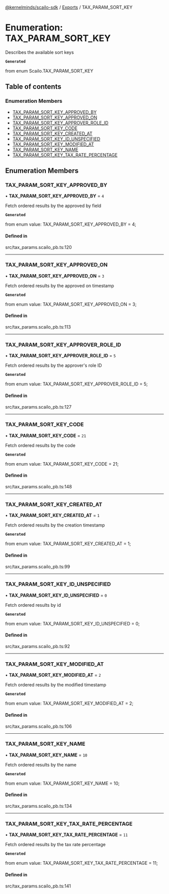 [@kernelminds/scailo-sdk](../README.md) / [Exports](../modules.md) / TAX\_PARAM\_SORT\_KEY

# Enumeration: TAX\_PARAM\_SORT\_KEY

Describes the available sort keys

**`Generated`**

from enum Scailo.TAX_PARAM_SORT_KEY

## Table of contents

### Enumeration Members

- [TAX\_PARAM\_SORT\_KEY\_APPROVED\_BY](TAX_PARAM_SORT_KEY.md#tax_param_sort_key_approved_by)
- [TAX\_PARAM\_SORT\_KEY\_APPROVED\_ON](TAX_PARAM_SORT_KEY.md#tax_param_sort_key_approved_on)
- [TAX\_PARAM\_SORT\_KEY\_APPROVER\_ROLE\_ID](TAX_PARAM_SORT_KEY.md#tax_param_sort_key_approver_role_id)
- [TAX\_PARAM\_SORT\_KEY\_CODE](TAX_PARAM_SORT_KEY.md#tax_param_sort_key_code)
- [TAX\_PARAM\_SORT\_KEY\_CREATED\_AT](TAX_PARAM_SORT_KEY.md#tax_param_sort_key_created_at)
- [TAX\_PARAM\_SORT\_KEY\_ID\_UNSPECIFIED](TAX_PARAM_SORT_KEY.md#tax_param_sort_key_id_unspecified)
- [TAX\_PARAM\_SORT\_KEY\_MODIFIED\_AT](TAX_PARAM_SORT_KEY.md#tax_param_sort_key_modified_at)
- [TAX\_PARAM\_SORT\_KEY\_NAME](TAX_PARAM_SORT_KEY.md#tax_param_sort_key_name)
- [TAX\_PARAM\_SORT\_KEY\_TAX\_RATE\_PERCENTAGE](TAX_PARAM_SORT_KEY.md#tax_param_sort_key_tax_rate_percentage)

## Enumeration Members

### TAX\_PARAM\_SORT\_KEY\_APPROVED\_BY

• **TAX\_PARAM\_SORT\_KEY\_APPROVED\_BY** = ``4``

Fetch ordered results by the approved by field

**`Generated`**

from enum value: TAX_PARAM_SORT_KEY_APPROVED_BY = 4;

#### Defined in

src/tax_params.scailo_pb.ts:120

___

### TAX\_PARAM\_SORT\_KEY\_APPROVED\_ON

• **TAX\_PARAM\_SORT\_KEY\_APPROVED\_ON** = ``3``

Fetch ordered results by the approved on timestamp

**`Generated`**

from enum value: TAX_PARAM_SORT_KEY_APPROVED_ON = 3;

#### Defined in

src/tax_params.scailo_pb.ts:113

___

### TAX\_PARAM\_SORT\_KEY\_APPROVER\_ROLE\_ID

• **TAX\_PARAM\_SORT\_KEY\_APPROVER\_ROLE\_ID** = ``5``

Fetch ordered results by the approver's role ID

**`Generated`**

from enum value: TAX_PARAM_SORT_KEY_APPROVER_ROLE_ID = 5;

#### Defined in

src/tax_params.scailo_pb.ts:127

___

### TAX\_PARAM\_SORT\_KEY\_CODE

• **TAX\_PARAM\_SORT\_KEY\_CODE** = ``21``

Fetch ordered results by the code

**`Generated`**

from enum value: TAX_PARAM_SORT_KEY_CODE = 21;

#### Defined in

src/tax_params.scailo_pb.ts:148

___

### TAX\_PARAM\_SORT\_KEY\_CREATED\_AT

• **TAX\_PARAM\_SORT\_KEY\_CREATED\_AT** = ``1``

Fetch ordered results by the creation timestamp

**`Generated`**

from enum value: TAX_PARAM_SORT_KEY_CREATED_AT = 1;

#### Defined in

src/tax_params.scailo_pb.ts:99

___

### TAX\_PARAM\_SORT\_KEY\_ID\_UNSPECIFIED

• **TAX\_PARAM\_SORT\_KEY\_ID\_UNSPECIFIED** = ``0``

Fetch ordered results by id

**`Generated`**

from enum value: TAX_PARAM_SORT_KEY_ID_UNSPECIFIED = 0;

#### Defined in

src/tax_params.scailo_pb.ts:92

___

### TAX\_PARAM\_SORT\_KEY\_MODIFIED\_AT

• **TAX\_PARAM\_SORT\_KEY\_MODIFIED\_AT** = ``2``

Fetch ordered results by the modified timestamp

**`Generated`**

from enum value: TAX_PARAM_SORT_KEY_MODIFIED_AT = 2;

#### Defined in

src/tax_params.scailo_pb.ts:106

___

### TAX\_PARAM\_SORT\_KEY\_NAME

• **TAX\_PARAM\_SORT\_KEY\_NAME** = ``10``

Fetch ordered results by the name

**`Generated`**

from enum value: TAX_PARAM_SORT_KEY_NAME = 10;

#### Defined in

src/tax_params.scailo_pb.ts:134

___

### TAX\_PARAM\_SORT\_KEY\_TAX\_RATE\_PERCENTAGE

• **TAX\_PARAM\_SORT\_KEY\_TAX\_RATE\_PERCENTAGE** = ``11``

Fetch ordered results by the tax rate percentage

**`Generated`**

from enum value: TAX_PARAM_SORT_KEY_TAX_RATE_PERCENTAGE = 11;

#### Defined in

src/tax_params.scailo_pb.ts:141
